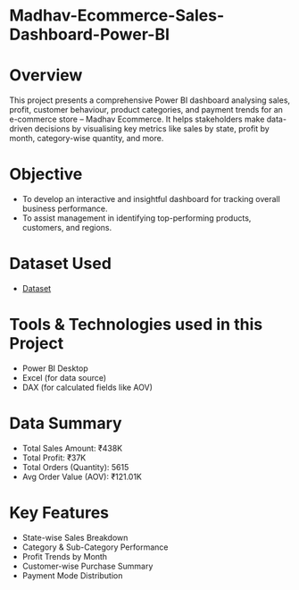 # Madhav-Ecommerce-Sales-Dashboard-Power-BI
# Overview
This project presents a comprehensive Power BI dashboard analysing sales, profit, customer behaviour, product categories, and payment trends for an e-commerce store – Madhav Ecommerce. It helps stakeholders make data-driven decisions by visualising key metrics like sales by state, profit by month, category-wise quantity, and more.

# Objective
- To develop an interactive and insightful dashboard for tracking overall business performance.
- To assist management in identifying top-performing products, customers, and regions.

# Dataset Used
- <a href="https://github.com/RainyPrajapati/Madhav-sales-Dashboard-Power-BI/blob/main/Madhav%20Ecommerce%20sales%20data.xlsx">Dataset</a>

# Tools & Technologies used in this Project
- Power BI Desktop
- Excel (for data source)
- DAX (for calculated fields like AOV)

# Data Summary
- Total Sales Amount: ₹438K
- Total Profit: ₹37K
- Total Orders (Quantity): 5615
- Avg Order Value (AOV): ₹121.01K

# Key Features
- State-wise Sales Breakdown
- Category & Sub-Category Performance
- Profit Trends by Month
- Customer-wise Purchase Summary
- Payment Mode Distribution

  
